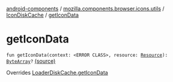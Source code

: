 [android-components](../../index.md) / [mozilla.components.browser.icons.utils](../index.md) / [IconDiskCache](index.md) / [getIconData](./get-icon-data.md)

# getIconData

`fun getIconData(context: <ERROR CLASS>, resource: `[`Resource`](../../mozilla.components.browser.icons/-icon-request/-resource/index.md)`): `[`ByteArray`](https://kotlinlang.org/api/latest/jvm/stdlib/kotlin/-byte-array/index.html)`?` [(source)](https://github.com/mozilla-mobile/android-components/blob/master/components/browser/icons/src/main/java/mozilla/components/browser/icons/utils/IconDiskCache.kt#L88)

Overrides [LoaderDiskCache.getIconData](../../mozilla.components.browser.icons.loader/-disk-icon-loader/-loader-disk-cache/get-icon-data.md)

